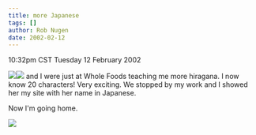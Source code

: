```yaml
---
title: more Japanese
tags: []
author: Rob Nugen
date: 2002-02-12
---
```


<title></title>
<p class=date>10:32pm CST Tuesday 12 February 2002</p>

<p><img src="/images/journal/2002/02/li.jpg"><img src="/images/journal/2002/02/e.jpg"> and I were just
at Whole Foods teaching me more hiragana.  I now know 20 characters!
Very exciting.  We stopped by my work and I showed her my site with
her name in Japanese.</p>

<p>Now I'm going home.</p>

<p><img src='/images/rob/wL-ROB.gif'/></p>


